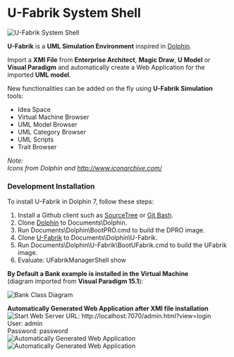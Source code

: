 # U-Fabrik System Shell
![U-Fabrik System Shell](https://raw.githubusercontent.com/brunobuzzi/U-Fabrik/master/wiki/U-Fabrik%20System%20Shell.png)

**U-Fabrik** is a **UML Simulation Environment** inspired in [Dolphin](https://github.com/dolphinsmalltalk/Dolphin).

Import a **XMI File** from **Enterprise Architect**, **Magic Draw**, **U Model** or **Visual Paradigm** and automatically create a Web Application for the imported **UML model**.

New functionalities can be added on the fly using **U-Fabrik Simulation** tools:
* Idea Space
* Virtual Machine Browser
* UML Model Browser
* UML Category Browser
* UML Scripts
* Trait Browser


_Note:_<br>
_Icons from Dolphin and http://www.iconarchive.com/_

### Development Installation

To install U-Fabrik in Dolphin 7, follow these steps:

1. Install a Github client such as [SourceTree](http://www.sourcetreeapp.com/) or [Git Bash](https://git-scm.com/download/win).
2. Clone [Dolphin](https://github.com/brunobuzzi/Dolphin) to Documents\Dolphin.
3. Run Documents\Dolphin\BootPRO.cmd to build the DPRO image.
4. Clone [U-Fabrik](https://github.com/brunobuzzi/U-Fabrik) to Documents\Dolphin\U-Fabrik.
4. Run Documents\Dolphin\U-Fabrik\BootUFabrik.cmd to build the UFabrik image.
5. Evaluate: UFabrikManagerShell show

**By Default a Bank example is installed in the Virtual Machine** <br>
(diagram imported from **Visual Paradigm 15.1**):

![Bank Class Diagram](https://raw.githubusercontent.com/brunobuzzi/U-Fabrik/master/wiki/bank-example-vp.png)

**Automatically Generated Web Application after XMI file installation** <br>
![Start Web Server](https://raw.githubusercontent.com/brunobuzzi/U-Fabrik/master/wiki/web-conf.png)
URL: http://localhost:7070/admin.html?view=login<br>
User: admin<br>
Password: password<br>
![Automatically Generated Web Application](https://raw.githubusercontent.com/brunobuzzi/U-Fabrik/master/wiki/web-01.png)
![Automatically Generated Web Application](https://raw.githubusercontent.com/brunobuzzi/U-Fabrik/master/wiki/web-02.png)